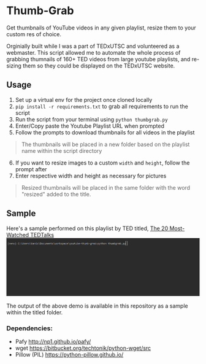 # Thumb-Grab

Get thumbnails of YouTube videos in any given playlist, resize them to your custom res of choice.

Orginially built while I was a part of TEDxUTSC and volunteered as a webmaster. This script allowed me to automate the whole process of grabbing thumnails of 160+ TED videos from large youtube playlists, and re-sizing them so they could be displayed on the TEDxUTSC website. 

## Usage

1. Set up a virtual env for the project once cloned locally
2. `pip install -r requirements.txt` to grab all requirements to run the script
3. Run the script from your terminal using `python thumbgrab.py`
4. Enter/Copy paste the Youtube Playlist URL when prompted
5. Follow the prompts to download thumbnails for all videos in the playlist

> The thumbnails will be placed in a new folder based on the playlist name within the script directory

6. If you want to resize images to a custom `width` and `height`, follow the prompt after
7. Enter respective width and height as necessary for pictures

> Resized thumbnails will be placed in the same folder with the word "resized" added to the title.

## Sample

Here's a sample performed on this playlist by TED titled, [The 20 Most-Watched TEDTalks](https://www.youtube.com/playlist?list=PL70DEC2B0568B5469)
![](https://github.com/chakrakan/youtube-thumb-grab/blob/master/screenshots/demo.gif)

The output of the above demo is available in this repository as a sample within the titled folder.

### Dependencies:
- Pafy  http://np1.github.io/pafy/
- wget  https://bitbucket.org/techtonik/python-wget/src
- Pillow (PIL)  https://python-pillow.github.io/

